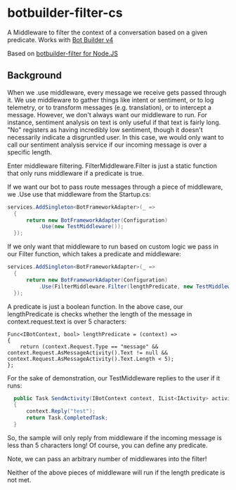 # botbuilder-filter-cs
A Middleware to filter the context of a conversation based on a given predicate. Works with [Bot Builder v4](https://github.com/Microsoft/botbuilder-dotnet)

Based on [botbuilder-filter for Node.JS](https://github.com/ryanvolum/botbuilder-filter)

## Background

When we .use middleware, every message we receive gets passed through it. We use middleware to gather things like intent or sentiment, or to log telemetry, or to transform messages (e.g. translation), or to intercept a message. However, we don't always want our middleware to run. For instance, sentiment analysis on text is only useful if that text is fairly long. "No" registers as having incredibly low sentiment, though it doesn't necessarily indicate a disgruntled user. In this case, we would only want to call our sentiment analysis service if our incoming message is over a specific length. 

Enter middleware filtering. FilterMiddleware.Filter is just a static function that only runs middleware if a predicate is true.

If we want our bot to pass route messages through a piece of middleware, we .Use use that middleware from the Startup.cs:

```csharp
services.AddSingleton<BotFrameworkAdapter>(_ =>
  {
      return new BotFrameworkAdapter(Configuration)
          .Use(new TestMiddleware());
  });
```

If we only want that middleware to run based on custom logic we pass in our Filter function, which takes a predicate and middleware:

```csharp
services.AddSingleton<BotFrameworkAdapter>(_ =>
  {
      return new BotFrameworkAdapter(Configuration)
          .Use(FilterMiddleware.Filter(lengthPredicate, new TestMiddleware()));
  });
```

A predicate is just a boolean function. In the above case, our lengthPredicate is checks whether the length of the message in context.request.text is over 5 characters:

```sharp
Func<IBotContext, bool> lengthPredicate = (context) => 
{
    return (context.Request.Type == "message" && context.Request.AsMessageActivity().Text != null && context.Request.AsMessageActivity().Text.Length < 5);
};
```

For the sake of demonstration, our TestMiddleware replies to the user if it runs:

```csharp
  public Task SendActivity(IBotContext context, IList<IActivity> activities, MiddlewareSet.NextDelegate next)
  {
      context.Reply("test");
      return Task.CompletedTask;
  }
```

So, the sample will only reply from middleware if the incoming message is less than 5 characters long! Of course, you can define any predicate. 

Note, we can pass an arbitrary number of middlewares into the filter!

Neither of the above pieces of middleware will run if the length predicate is not met.
